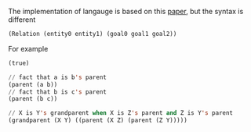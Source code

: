 The implementation of langauge is based on this [paper](http://www.cse.unt.edu/~tarau/research/2017/eng.pdf), but the syntax is different

```lisp
(Relation (entity0 entity1) (goal0 goal1 goal2))
```

For example

```lisp
(true)

// fact that a is b's parent
(parent (a b))
// fact that b is c's parent
(parent (b c))

// X is Y's grandparent when X is Z's parent and Z is Y's parent
(grandparent (X Y) ((parent (X Z) (parent (Z Y)))))
```
